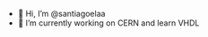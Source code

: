 - 👋 Hi, I’m @santiagoelaa
- 🌱 I’m currently working on CERN and learn VHDL 


<!---
santiagoelaa/santiagoelaa is a ✨ special ✨ repository because its `README.md` (this file) appears on your GitHub profile.
You can click the Preview link to take a look at your changes.
--->
